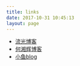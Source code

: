 ```yaml
---
title: links
date: 2017-10-31 10:45:13
layout: page
---
```


* [流光博客](http://blog.liuguangw.com/) 
* [何湘辉博客](http://www.hexianghui.net/)
* [小鱼blog](https://www.mycgx.com/)
